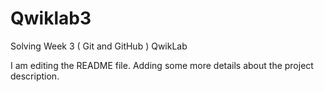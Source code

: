 # Qwiklab3
Solving Week 3 ( Git and GitHub ) QwikLab

I am editing the README file. Adding some more details about the project description.
